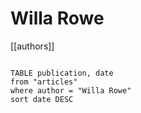 # Willa Rowe

[[authors]]

```dataview

TABLE publication, date
from "articles"
where author = "Willa Rowe"
sort date DESC

```